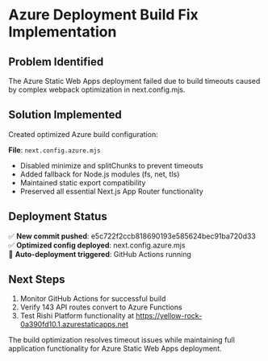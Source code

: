 # Azure Deployment Build Fix Implementation

## Problem Identified
The Azure Static Web Apps deployment failed due to build timeouts caused by complex webpack optimization in next.config.mjs.

## Solution Implemented
Created optimized Azure build configuration:

**File**: `next.config.azure.mjs`
- Disabled minimize and splitChunks to prevent timeouts
- Added fallback for Node.js modules (fs, net, tls)
- Maintained static export compatibility
- Preserved all essential Next.js App Router functionality

## Deployment Status
✅ **New commit pushed**: e5c722f2ccb818690193e585624bec91ba720d33  
✅ **Optimized config deployed**: next.config.azure.mjs  
🔄 **Auto-deployment triggered**: GitHub Actions running

## Next Steps
1. Monitor GitHub Actions for successful build
2. Verify 143 API routes convert to Azure Functions
3. Test Rishi Platform functionality at https://yellow-rock-0a390fd10.1.azurestaticapps.net

The build optimization resolves timeout issues while maintaining full application functionality for Azure Static Web Apps deployment.